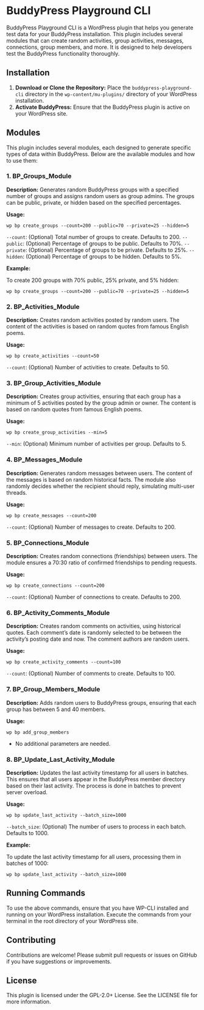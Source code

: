 # BuddyPress Playground CLI

BuddyPress Playground CLI is a WordPress plugin that helps you generate test data for your BuddyPress installation. This plugin includes several modules that can create random activities, group activities, messages, connections, group members, and more. It is designed to help developers test the BuddyPress functionality thoroughly.

## Installation

1. **Download or Clone the Repository:** Place the `buddypress-playground-cli` directory in the `wp-content/mu-plugins/` directory of your WordPress installation.
2. **Activate BuddyPress:** Ensure that the BuddyPress plugin is active on your WordPress site.

## Modules

This plugin includes several modules, each designed to generate specific types of data within BuddyPress. Below are the available modules and how to use them:

### 1. BP_Groups_Module

**Description:** Generates random BuddyPress groups with a specified number of groups and assigns random users as group admins. The groups can be public, private, or hidden based on the specified percentages.

**Usage:**

    wp bp create_groups --count=200 --public=70 --private=25 --hidden=5

`--count`: (Optional) Total number of groups to create. Defaults to 200.
`--public`: (Optional) Percentage of groups to be public. Defaults to 70%.
`--private`: (Optional) Percentage of groups to be private. Defaults to 25%.
`--hidden`: (Optional) Percentage of groups to be hidden. Defaults to 5%.

**Example:**

To create 200 groups with 70% public, 25% private, and 5% hidden:

    wp bp create_groups --count=200 --public=70 --private=25 --hidden=5

### 2. BP_Activities_Module

**Description:** Creates random activities posted by random users. The content of the activities is based on random quotes from famous English poems.

**Usage:**

    wp bp create_activities --count=50

`--count`: (Optional) Number of activities to create. Defaults to 50.

### 3. BP_Group_Activities_Module

**Description:** Creates group activities, ensuring that each group has a minimum of 5 activities posted by the group admin or owner. The content is based on random quotes from famous English poems.

**Usage:**

    wp bp create_group_activities --min=5

`--min`: (Optional) Minimum number of activities per group. Defaults to 5.

### 4. BP_Messages_Module

**Description:** Generates random messages between users. The content of the messages is based on random historical facts. The module also randomly decides whether the recipient should reply, simulating multi-user threads.

**Usage:**

    wp bp create_messages --count=200

`--count`: (Optional) Number of messages to create. Defaults to 200.

### 5. BP_Connections_Module

**Description:** Creates random connections (friendships) between users. The module ensures a 70:30 ratio of confirmed friendships to pending requests.

**Usage:**

    wp bp create_connections --count=200

`--count`: (Optional) Number of connections to create. Defaults to 200.

### 6. BP_Activity_Comments_Module

**Description:** Creates random comments on activities, using historical quotes. Each comment’s date is randomly selected to be between the activity’s posting date and now. The comment authors are random users.

**Usage:**

    wp bp create_activity_comments --count=100

`--count`: (Optional) Number of comments to create. Defaults to 100.

### 7. BP_Group_Members_Module

**Description:** Adds random users to BuddyPress groups, ensuring that each group has between 5 and 40 members.

**Usage:**

    wp bp add_group_members

- No additional parameters are needed.

### 8. BP_Update_Last_Activity_Module

**Description:** Updates the last activity timestamp for all users in batches. This ensures that all users appear in the BuddyPress member directory based on their last activity. The process is done in batches to prevent server overload.

**Usage:**

    wp bp update_last_activity --batch_size=1000

`--batch_size`: (Optional) The number of users to process in each batch. Defaults to 1000.

**Example:**

To update the last activity timestamp for all users, processing them in batches of 1000:

    wp bp update_last_activity --batch_size=1000

## Running Commands

To use the above commands, ensure that you have WP-CLI installed and running on your WordPress installation. Execute the commands from your terminal in the root directory of your WordPress site.

## Contributing

Contributions are welcome! Please submit pull requests or issues on GitHub if you have suggestions or improvements.

## License

This plugin is licensed under the GPL-2.0+ License. See the LICENSE file for more information.
